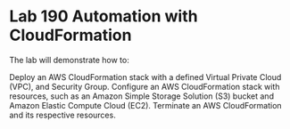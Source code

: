 # Lab 190 Automation with CloudFormation

The lab will demonstrate how to:

Deploy an AWS CloudFormation stack with a defined Virtual Private Cloud (VPC), and Security Group.
Configure an AWS CloudFormation stack with resources, such as an Amazon Simple Storage Solution (S3) bucket and Amazon Elastic Compute Cloud (EC2).
Terminate an AWS CloudFormation and its respective resources.

